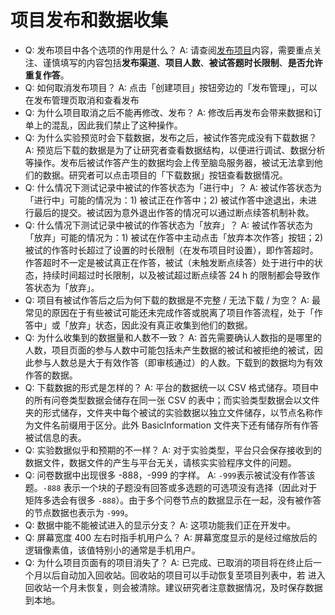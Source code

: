 # 项目发布和数据收集

- Q: 发布项目中各个选项的作用是什么？
  A: 请查阅[发布项目](https://www.yuque.com/naodao/researcher-manual/cd165t)内容，需要重点关注、谨慎填写的内容包括**发布渠道**、**项目人数**、**被试答题时长限制**、**是否允许重复作答**。 
- Q: 如何取消发布项目？
  A: 点击「创建项目」按钮旁边的「发布管理」，可以在发布管理页取消和查看发布 
- Q: 为什么项目取消之后不能再修改、发布？
  A: 修改后再发布会带来数据和订单上的混乱，因此我们禁止了这种操作。 
- Q: 为什么实验预览时会下载数据，发布之后，被试作答完成没有下载数据？
  A: 预览后下载的数据是为了让研究者查看数据结构，以便进行调试、数据分析等操作。发布后被试作答产生的数据均会上传至脑岛服务器，被试无法拿到他们的数据。研究者可以点击项目的「下载数据」按钮查看数据情况。 
- Q: 什么情况下测试记录中被试的作答状态为「进行中」？
  A: 被试作答状态为「进行中」可能的情况为：1) 被试正在作答中；2) 被试作答中途退出，未进行最后的提交。被试因为意外退出作答的情况可以通过断点续答机制补救。 
- Q: 什么情况下测试记录中被试的作答状态为「放弃」？
  A: 被试作答状态为「放弃」可能的情况为：1) 被试在作答中主动点击「放弃本次作答」按钮；2) 被试的作答时长超过了设置的时长限制（在发布项目时设置），即作答超时。作答超时不一定是被试真正在作答，被试（未触发断点续答）处于进行中的状态，持续时间超过时长限制，以及被试超过断点续答 24 h 的限制都会导致作答状态为「放弃」。 
- Q: 项目有被试作答后之后为何下载的数据是不完整 / 无法下载 / 为空？
  A: 最常见的原因在于有些被试可能还未完成作答或脱离了项目作答流程，处于「作答中」或「放弃」状态，因此没有真正收集到他们的数据。 
- Q: 为什么收集到的数据量和人数不一致？
  A: 首先需要确认人数指的是哪里的人数，项目页面的参与人数中可能包括未产生数据的被试和被拒绝的被试，因此参与人数总是大于有效作答（即审核通过）的人数。下载到的数据均为有效作答的数据。 
- Q: 下载数据的形式是怎样的？
  A: 平台的数据统一以 CSV 格式储存。项目中的所有问卷类型数据会储存在同一张 CSV 的表中；而实验类型数据会以文件夹的形式储存，文件夹中每个被试的实验数据以独立文件储存，以节点名称作为文件名前缀用于区分。此外 BasicInformation 文件夹下还有储存所有作答被试信息的表。 
- Q: 实验数据似乎和预期的不一样？
  A: 对于实验类型，平台只会保存接收到的数据文件，数据文件的产生与平台无关，请核实实验程序文件的问题。 
- Q: 问卷数据中出现很多 -888，-999 的字样。
  A: `-999`表示被试没有作答该题。`-888` 表示一个块的子题没有回答或多选题的可选项没有选择（因此对于矩阵多选会有很多 `-888`）。由于多个问卷节点的数据显示在一起，没有被作答的节点数据也表示为 `-999`。 
- Q: 数据中能不能被试进入的显示分支？
  A: 这项功能我们正在开发中。 
- Q: 屏幕宽度 400 左右时指手机用户么？
  A: 屏幕宽度显示的是经过缩放后的逻辑像素值，该值特别小的通常是手机用户。 
- Q: 为什么项目页面有的项目消失了？
  A: 已完成、已取消的项目将在终止后一个月以后自动加入回收站。回收站的项目可以手动恢复至项目列表中，若 进入回收站一个月未恢复，则会被清除。建议研究者注意数据情况，及时保存数据到本地。 